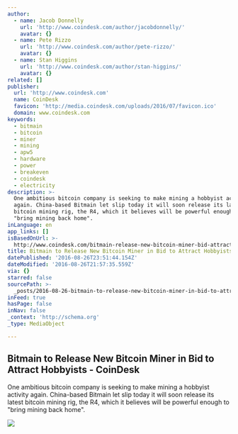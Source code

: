 ```yaml
---
author:
  - name: Jacob Donnelly
    url: 'http://www.coindesk.com/author/jacobdonnelly/'
    avatar: {}
  - name: Pete Rizzo
    url: 'http://www.coindesk.com/author/pete-rizzo/'
    avatar: {}
  - name: Stan Higgins
    url: 'http://www.coindesk.com/author/stan-higgins/'
    avatar: {}
related: []
publisher:
  url: 'http://www.coindesk.com'
  name: CoinDesk
  favicon: 'http://media.coindesk.com/uploads/2016/07/favicon.ico'
  domain: www.coindesk.com
keywords:
  - bitmain
  - bitcoin
  - miner
  - mining
  - apw5
  - hardware
  - power
  - breakeven
  - coindesk
  - electricity
description: >-
  One ambitious bitcoin company is seeking to make mining a hobbyist activity
  again. China-based Bitmain let slip today it will soon release its latest
  bitcoin mining rig, the R4, which it believes will be powerful enough to
  "bring mining back home".
inLanguage: en
app_links: []
isBasedOnUrl: >-
  http://www.coindesk.com/bitmain-release-new-bitcoin-miner-bid-attract-hobbyists/
title: Bitmain to Release New Bitcoin Miner in Bid to Attract Hobbyists - CoinDesk
datePublished: '2016-08-26T23:51:44.154Z'
dateModified: '2016-08-26T21:57:35.559Z'
via: {}
starred: false
sourcePath: >-
  _posts/2016-08-26-bitmain-to-release-new-bitcoin-miner-in-bid-to-attract-hobby.md
inFeed: true
hasPage: false
inNav: false
_context: 'http://schema.org'
_type: MediaObject

---
```

<article style=""><h1>Bitmain to Release New Bitcoin Miner in Bid to Attract Hobbyists - CoinDesk</h1><p>One ambitious bitcoin company is seeking to make mining a hobbyist activity again. China-based Bitmain let slip today it will soon release its latest bitcoin mining rig, the R4, which it believes will be powerful enough to "bring mining back home".</p><img src="https://media.coindesk.com/uploads/2016/08/Screen-Shot-2016-08-26-at-5.19.09-PM.png" /></article>